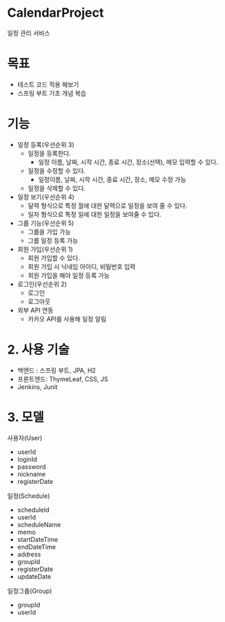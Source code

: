 # CalendarProject

일정 관리 서비스
# 목표
- 테스트 코드 적용 해보기
- 스프링 부트 기초 개념 복습

#  기능
- 일정 등록(우선순위 3)
    - 일정을 등록한다.
        - 일정 이름, 날짜, 시작 시간, 종료 시간, 장소(선택), 메모 입력할 수 있다.
    - 일정을 수정할 수 있다.
        - 일정이름, 날짜, 시작 시간, 종료 시간, 장소, 메모 수정 가능
    - 일정을 삭제할 수 있다.
- 일정 보기(우선순위 4)
    - 달력 형식으로 특정 월에 대한 달력으로 일정을 보여 줄 수 있다.
    - 일자 형식으로 특정 일에 대한 일정을 보여줄 수 있다.
- 그룹 기능(우선순위 5)
    - 그룹을 가입 가능
    - 그룹 일정 등록 가능
- 회원 가입(우선순위 1)
    - 회원 가입할 수 있다.
    - 회원 가입 시 닉네임 아이디, 비밀번호 입력
    - 회원 가입을 해야 일정 등록 가능
- 로그인(우선순위 2)
    - 로그인
    - 로그아웃
- 외부 API 연동
  - 카카오 API를 사용해 일정 알림 

# 2. 사용 기술

- 백엔드 : 스프링 부트, JPA, H2
- 프론트엔드: ThymeLeaf, CSS, JS
- Jenkins, Junit

# 3. 모델

사용자(User)

- userId
- loginId
- password
- nickname
- registerDate

일정(Schedule)

- scheduleId
- userId
- scheduleName
- memo
- startDateTime
- endDateTime
- address
- groupId
- registerDate
- updateDate

일정그룹(Group)

- groupId
- userId
